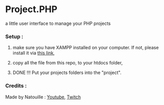 # Project.PHP
a little user interface to manage your PHP projects

### Setup : 
 1. make sure you have XAMPP installed on your computer. If not, please install it via [this link](https://www.apachefriends.org/fr/index.html),

 2. copy all the file from this repo, to your htdocs folder,

 3. DONE !!! Put your projects folders into the "project".

 ### Credits : 
Made by Natouille : [Youtube](https://www.google.com/url?sa=t&source=web&rct=j&opi=89978449&url=https://www.youtube.com/channel/UCFuMLgw1UpC7BbtYqJzG7Wg&ved=2ahUKEwiC-4yahv-IAxWtUKQEHVCTIZ0QFnoECBUQAQ&usg=AOvVaw0NQtpw9WV7OLLoTwWb-mGq), [Twitch](https://www.twitch.tv/natouillelevrai)